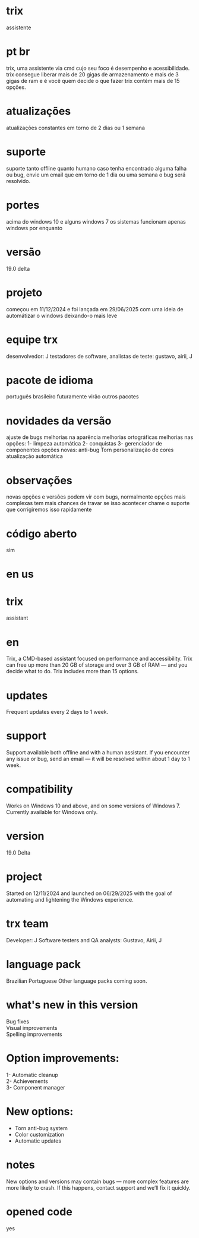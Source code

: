 # trix
assistente
# pt br
trix, uma assistente via cmd cujo seu foco é desempenho e acessibilidade.
trix consegue liberar mais de 20 gigas de armazenamento e mais de 3 gigas de ram e é você quem decide o que fazer
trix contém mais de 15 opções.
# atualizações 
atualizações constantes em torno de 2 dias ou 1 semana 
# suporte 
suporte tanto offline quanto humano
caso tenha encontrado alguma falha ou bug, envie um email que em torno de 1 dia ou uma semana o bug será resolvido.
# portes
acima do windows 10 e alguns windows 7 os sistemas funcionam
apenas windows por enquanto
# versão 
19.0 delta
# projeto
começou em 11/12/2024 e foi lançada em 29/06/2025 com uma ideia de automátizar o windows deixando-o mais leve
# equipe trx
desenvolvedor: J
testadores de software, analistas de teste: gustavo, airii, J
# pacote de idioma
português brasileiro
futuramente virão outros pacotes
# novidades da versão
ajuste de bugs
melhorias na aparência
melhorias ortográficas
melhorias nas opções:
1- limpeza automática
2- conquistas
3- gerenciador de componentes
opções novas:
anti-bug Torn
personalização de cores
atualização automática
# observações
novas opções e versões podem vir com bugs, normalmente opções mais complexas tem mais chances de travar
se isso acontecer chame o suporte que corrigiremos isso rapidamente
# código aberto
sim

# en us
# trix
assistant
# en
Trix, a CMD-based assistant focused on performance and accessibility.
Trix can free up more than 20 GB of storage and over 3 GB of RAM — and you decide what to do.
Trix includes more than 15 options.
# updates
Frequent updates every 2 days to 1 week.
# support
Support available both offline and with a human assistant.
If you encounter any issue or bug, send an email — it will be resolved within about 1 day to 1 week.
# compatibility
Works on Windows 10 and above, and on some versions of Windows 7.
Currently available for Windows only.
# version
19.0 Delta
# project
Started on 12/11/2024 and launched on 06/29/2025 with the goal of automating and lightening the Windows experience.
# trx team
Developer: J
Software testers and QA analysts: Gustavo, Airii, J
# language pack
Brazilian Portuguese
Other language packs coming soon.
# what's new in this version
Bug fixes  
Visual improvements  
Spelling improvements  
# Option improvements:  
1- Automatic cleanup  
2- Achievements  
3- Component manager  
# New options:  
- Torn anti-bug system  
- Color customization  
- Automatic updates  
# notes
New options and versions may contain bugs — more complex features are more likely to crash.
If this happens, contact support and we’ll fix it quickly.
# opened code 
yes
